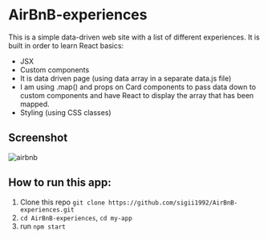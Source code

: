 # AirBnB-experiences

This is a simple data-driven web site with a list of different experiences. 
It is built in order to learn React basics:

- JSX
- Custom components
- It is data driven page (using data array in a separate data.js file)
- I am using .map() and props on Card components to pass data down to custom components and have React to display the array that has been mapped.
- Styling (using CSS classes)

## Screenshot

![airbnb](https://user-images.githubusercontent.com/81166702/154073028-368e1767-0828-4024-8da7-7afef777181c.png)


## How to run this app:

1. Clone this repo `git clone https://github.com/sigii1992/AirBnB-experiences.git`
2. `cd AirBnB-experiences`, `cd my-app`
3. run `npm start`
